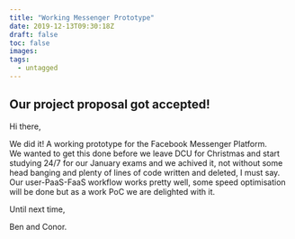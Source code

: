 ```yaml
---
title: "Working Messenger Prototype"
date: 2019-12-13T09:30:18Z
draft: false
toc: false
images:
tags: 
  - untagged
---
```


## Our project proposal got accepted!  

Hi there,  

We did it! A working prototype for the Facebook Messenger Platform.  
We wanted to get this done before we leave DCU for Christmas and start studying 24/7 for our January exams and we achived it, not without some head banging and plenty of lines of code written and deleted, I must say.  
Our user-PaaS-FaaS workflow works pretty well, some speed optimisation will be done but as a work PoC we are delighted with it.  

Until next time,

Ben and Conor. 
